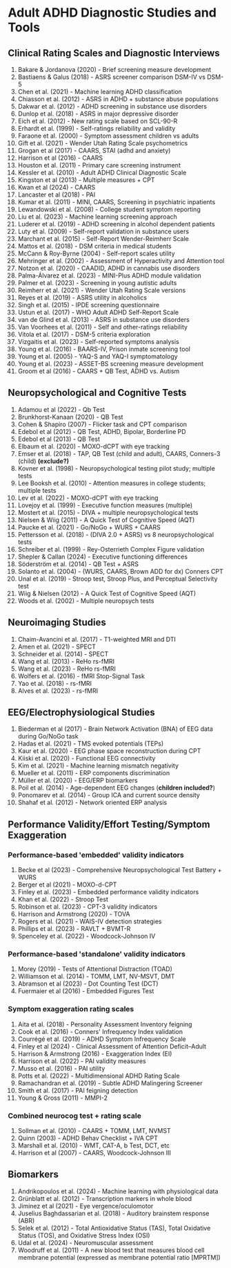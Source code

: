 # Adult ADHD Diagnostic Studies and Tools

## Clinical Rating Scales and Diagnostic Interviews

1. Bakare & Jordanova (2020) - Brief screening measure development
2. Bastiaens & Galus (2018) - ASRS screener comparison DSM-IV vs DSM-5
3. Chen et al. (2021) - Machine learning ADHD classification
4. Chiasson et al. (2012) - ASRS in ADHD + substance abuse populations
5. Dakwar et al. (2012) - ADHD screening in substance use disorders
6. Dunlop et al. (2018) - ASRS in major depressive disorder
7. Eich et al. (2012) - New rating scale based on SCL-90-R
8. Erhardt et al. (1999) - Self-ratings reliability and validity
9. Faraone et al. (2000) - Symptom assessment children vs adults
10. Gift et al. (2021) - Wender Utah Rating Scale psychometrics
11. Grogan et al (2017) - CAARS, STAI (adhd and anxiety)
12. Harrison et al (2016) - CAARS
13. Houston et al. (2011) - Primary care screening instrument
14. Kessler et al. (2010) - Adult ADHD Clinical Diagnostic Scale
15. Kingston et al (2013) - Multiple measures + CPT
16. Kwan et al (2024) - CAARS
17. Lancaster et al (2018) - PAI
18. Kumar et al. (2011) - MINI, CAARS, Screening in psychiatric inpatients
19. Lewandowski et al. (2008) - College student symptom reporting
20. Liu et al. (2023) - Machine learning screening approach
21. Luderer et al. (2019) - ADHD screening in alcohol dependent patients
22. Luty et al. (2009) - Self-report validation in substance users
23. Marchant et al. (2015) - Self-Report Wender-Reimherr Scale
24. Mattos et al. (2018) - DSM criteria in medical students
25. McCann & Roy-Byrne (2004) - Self-report scales utility
26. Mehringer et al. (2002) - Assessment of Hyperactivity and Attention tool
27. Notzon et al. (2020) - CAADID, ADHD in cannabis use disorders
28. Palma-Álvarez et al. (2023) - MINI-Plus ADHD module validation
29. Palmer et al. (2023) - Screening in young autistic adults
30. Reimherr et al. (2021) - Wender Utah Rating Scale versions
31. Reyes et al. (2019) - ASRS utility in alcoholics
32. Singh et al. (2015) - IPDE screening questionnaire
33. Ustun et al. (2017) - WHO Adult ADHD Self-Report Scale
34. van de Glind et al. (2013) - ASRS in substance use disorders
35. Van Voorhees et al. (2011) - Self and other-ratings reliability
36. Vitola et al. (2017) - DSM-5 criteria exploration
37. Vizgaitis et al. (2023) - Self-reported symptoms analysis
38. Young et al. (2016) - BAARS-IV, Prison inmate screening tool
39. Young et al. (2005) - YAQ-S and YAQ-I symptomatology
40. Young et al. (2023) - ASSET-BS screening measure development
41. Groom et al (2016) - CAARS + QB Test, ADHD vs. Autism

## Neuropsychological and Cognitive Tests

1. Adamou et al (2022) - Qb Test
2. Brunkhorst-Kanaan (2020) - QB Test
3. Cohen & Shapiro (2007) - Flicker task and CPT comparison
4. Edebol et al (2012) - QB Test, ADHD, Bipolar, Borderline PD
5. Edebol et al (2013) - QB Test
6.  Elbaum et al. (2020) - MOXO-dCPT with eye tracking
7. Emser et al. (2018) - TAP, QB Test (child and adult), CAARS, Conners-3
   (child) **(exclude?)**
8. Kovner et al. (1998) - Neuropsychological testing pilot study; multiple tests
9.  Lee Booksh et al. (2010) - Attention measures in college students; multiple tests
10. Lev et al. (2022) - MOXO-dCPT with eye tracking
11. Lovejoy et al. (1999) - Executive function measures (multiple)
12. Mostert et al. (2015) - DIVA + multiple neuropsychological tests
13. Nielsen & Wiig (2011) - A Quick Test of Cognitive Speed (AQT)
14. Paucke et al. (2021) - Go/NoGo + WURS + CAARS
15. Pettersson et al. (2018) - (DIVA 2.0 + ASRS) vs 8 neuropsychological tests
16. Schreiber et al. (1999) - Rey-Osterrieth Complex Figure validation
17. Shepler & Callan (2024) - Executive functioning differences
18. Söderström et al. (2014) - QB Test + ASRS
19. Solanto et al. (2004) - (WURS, CAARS, Brown ADD for dx) Conners CPT
20. Unal et al. (2019) - Stroop test, Stroop Plus, and Perceptual
Selectivity test
1.  Wiig & Nielsen (2012) - A Quick Test of Cognitive Speed (AQT)
2.  Woods et al. (2002) - Multiple neuropsych tests

## Neuroimaging Studies
1. Chaim-Avancini et al. (2017) - T1-weighted MRI and DTI
1. Amen et al. (2021) - SPECT
1. Schneider et al. (2014) - SPECT
1. Wang et al. (2013) - ReHo rs-fMRI
1. Wang et al. (2023) - ReHo rs-fMRI
1. Wolfers et al. (2016) - fMRI Stop-Signal Task
1. Yao et al. (2018) - rs-fMRI
1. Alves et al. (2023) - rs-fMRI <!--ASD, ADHD, controls -->

## EEG/Electrophysiological Studies

1. Biederman et al (2017) - Brain Network Activation (BNA) of EEG data during
   Go/NoGo task
1. Hadas et al. (2021) - TMS evoked potentials (TEPs)
1. Kaur et al. (2020) - EEG phase space reconstruction during CPT
1. Kiiski et al. (2020) - Functional EEG connectivity
4. Kim et al. (2021) - Machine learning mismatch negativity
5. Mueller et al. (2011) - ERP components discrimination
6. Müller et al. (2020) - EEG/ERP biomarkers
7.  Poil et al. (2014) - Age-dependent EEG changes (**children included?**)
8.  Ponomarev et al. (2014) - Group ICA and current source density
9.  Shahaf et al. (2012) - Network oriented ERP analysis

## Performance Validity/Effort Testing/Symptom Exaggeration


### Performance-based 'embedded' validity indicators

1. Becke et al (2023) - Comprehensive Neuropsychological Test Battery + WURS
2. Berger et al (2021) - MOXO-d-CPT
3. Finley et al. (2023) - Embedded performance validity indicators
4. Khan et al. (2022) - Stroop Test
5. Robinson et al. (2023) - CPT-3 validity indicators
6. Harrison and Armstrong (2020) - TOVA
7. Rogers et al. (2021) - WAIS-IV detection strategies
8. Phillips et al. (2023) - RAVLT + BVMT-R
9. Spenceley et al. (2022) - Woodcock-Johnson IV

### Performance-based 'standalone' validity indicators

1. Morey (2019) - Tests of Attentional Distraction (TOAD)
2. Williamson et al. (2014) - TOMM, LMT, NV-MSVT, DMT
3. Abramson et al (2023) - Dot Counting Test (DCT)
4. Fuermaier et al (2016) - Embedded Figures Test

### Symptom exaggeration rating scales

1. Aita et al. (2018) - Personality Assessment Inventory feigning
2. Cook et al. (2016) - Conners' Infrequency Index validation
3. Courrégé et al. (2019) - ADHD Symptom Infrequency Scale
4. Finley et al (2024) - Clinical Assessment of Attention Deficit–Adult
5. Harrison & Armstrong (2016) - Exaggeration Index (EI)
6. Harrison et al. (2022) - PAI validity measures
7. Musso et al. (2016) - PAI utility
8. Potts et al. (2022) - Multidimensional ADHD Rating Scale
9.  Ramachandran et al. (2019) - Subtle ADHD Malingering Screener
10. Smith et al. (2017) - PAI feigning detection
11. Young & Gross (2011) - MMPI-2
 

### Combined neurocog test + rating scale

1. Sollman et al. (2010) - CAARS + TOMM, LMT, NVMST
2. Quinn (2003) - ADHD Behav Checklist + IVA CPT
3. Marshall et al. (2010) - WMT, CAT-A, b Test, DCT, etc
4. Harrison et al (2007) - CAARS, Woodcock-Johnson III

## Biomarkers

1. Andrikopoulos et al. (2024) - Machine learning with physiological data
2. Grünblatt et al. (2012) - Transcription markers in whole blood
3. Jiminez et al (2021) - Eye vergence/oculomotor
4. Juselius Baghdassarian et al. (2018) - Auditory brainstem response (ABR)
5. Selek et al. (2012) - Total Antioxidative Status (TAS), Total
Oxidative Status (TOS), and Oxidative Stress Index (OSI)
1. Udal et al. (2024) - Neuromuscular assessment
2. Woodruff et al. (2011) - A new blood test that measures blood cell membrane
potential (expressed as membrane potential ratio [MPRTM])
